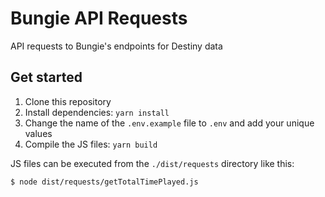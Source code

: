 # Bungie API Requests

API requests to Bungie's endpoints for Destiny data

## Get started

1. Clone this repository
2. Install dependencies: `yarn install`
3. Change the name of the `.env.example` file to `.env` and add your unique values
4. Compile the JS files: `yarn build`

JS files can be executed from the `./dist/requests` directory like this:

```shell
$ node dist/requests/getTotalTimePlayed.js
```
